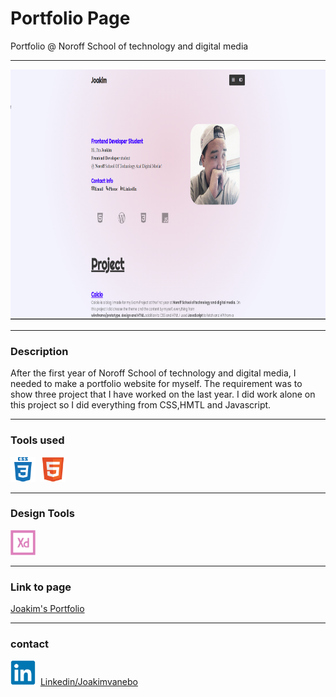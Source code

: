 <div>
  <h1> Portfolio Page </h1>
  <p> Portfolio @ Noroff School of technology and digital media </p>
 </div>
 
 ---

<div>
  <img src="https://github.com/Pjatte1337/Portfolio-1/blob/main/img/portfolio.png"width="1200" height="400"/> </img>
</div>

 ---
 
### Description
<p>
  After the first year of Noroff School of technology and digital media, I needed to make a portfolio website for myself.
  The requirement was to show three project that I have worked on the last year. 
  I did work alone on this project so I did everything from CSS,HMTL and Javascript. 
</p>

 ---

### Tools used
<div>
  <img src="https://github.com/devicons/devicon/blob/master/icons/css3/css3-plain-wordmark.svg"  title="CSS3" alt="CSS" width="40" height="40"/>&nbsp;
  <img src="https://github.com/devicons/devicon/blob/master/icons/html5/html5-original.svg" title="HTML5" alt="HTML" width="40" height="40"/>&nbsp;
</div>

---

### Design Tools
<p>
  <img src="https://github.com/devicons/devicon/blob/master/icons/xd/xd-line.svg" title="XD" alt="XD" width="40" height="40"/>&nbsp;
</p>

---

### Link to page
<div>
  <a href="https://joakim-portfolio.netlify.app/"> Joakim's Portfolio </a>
</div>

---

### contact
<div>
  <img src="https://github.com/devicons/devicon/blob/master/icons/linkedin/linkedin-original.svg"title="HTML5" alt="HTML" width="40" height="40"/>&nbsp;
  <a href="https://www.linkedin.com/in/joakim-vanebo-93a64562/"> Linkedin/Joakimvanebo </a>
</div>
